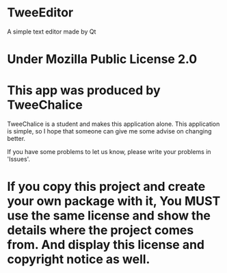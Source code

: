 # TweeEditor
A simple text editor made by Qt

# Under Mozilla Public License 2.0


# This app was produced by TweeChalice
  
 TweeChalice is a student and makes this application alone. This application is simple, so I hope that someone can give me some advise on changing better.
 

 If you have some problems to let us know, please write your problems in 'Issues'.
  
#  If you copy this project and create your own package with it, You MUST use the same license and show the details where the project comes from. And display this license and copyright notice as well.
